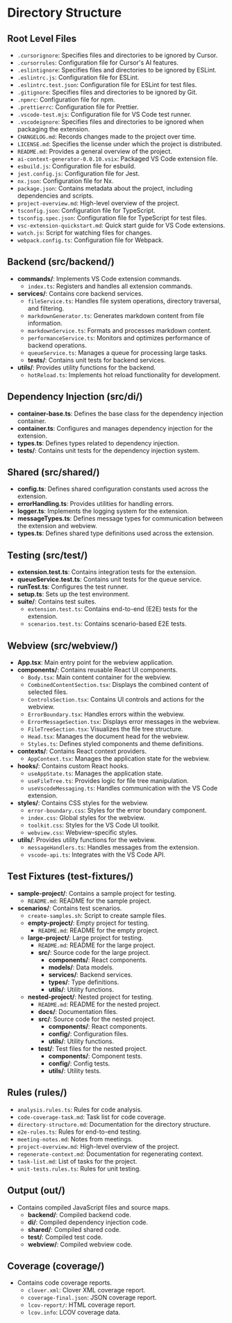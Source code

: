 # Directory Structure

## Root Level Files
- `.cursorignore`: Specifies files and directories to be ignored by Cursor.
- `.cursorrules`: Configuration file for Cursor's AI features.
- `.eslintignore`: Specifies files and directories to be ignored by ESLint.
- `.eslintrc.js`: Configuration file for ESLint.
- `.eslintrc.test.json`: Configuration file for ESLint for test files.
- `.gitignore`: Specifies files and directories to be ignored by Git.
- `.npmrc`: Configuration file for npm.
- `.prettierrc`: Configuration file for Prettier.
- `.vscode-test.mjs`: Configuration file for VS Code test runner.
- `.vscodeignore`: Specifies files and directories to be ignored when packaging the extension.
- `CHANGELOG.md`: Records changes made to the project over time.
- `LICENSE.md`: Specifies the license under which the project is distributed.
- `README.md`: Provides a general overview of the project.
- `ai-context-generator-0.0.10.vsix`: Packaged VS Code extension file.
- `esbuild.js`: Configuration file for esbuild.
- `jest.config.js`: Configuration file for Jest.
- `nx.json`: Configuration file for Nx.
- `package.json`: Contains metadata about the project, including dependencies and scripts.
- `project-overview.md`: High-level overview of the project.
- `tsconfig.json`: Configuration file for TypeScript.
- `tsconfig.spec.json`: Configuration file for TypeScript for test files.
- `vsc-extension-quickstart.md`: Quick start guide for VS Code extensions.
- `watch.js`: Script for watching files for changes.
- `webpack.config.ts`: Configuration file for Webpack.

## Backend (src/backend/)
- **commands/**: Implements VS Code extension commands.
  - `index.ts`: Registers and handles all extension commands.
- **services/**: Contains core backend services.
  - `fileService.ts`: Handles file system operations, directory traversal, and filtering.
  - `markdownGenerator.ts`: Generates markdown content from file information.
  - `markdownService.ts`: Formats and processes markdown content.
  - `performanceService.ts`: Monitors and optimizes performance of backend operations.
  - `queueService.ts`: Manages a queue for processing large tasks.
  - **__tests__/**: Contains unit tests for backend services.
- **utils/**: Provides utility functions for the backend.
  - `hotReload.ts`: Implements hot reload functionality for development.

## Dependency Injection (src/di/)
- **container-base.ts**: Defines the base class for the dependency injection container.
- **container.ts**: Configures and manages dependency injection for the extension.
- **types.ts**: Defines types related to dependency injection.
- **__tests__/**: Contains unit tests for the dependency injection system.

## Shared (src/shared/)
- **config.ts**: Defines shared configuration constants used across the extension.
- **errorHandling.ts**: Provides utilities for handling errors.
- **logger.ts**: Implements the logging system for the extension.
- **messageTypes.ts**: Defines message types for communication between the extension and webview.
- **types.ts**: Defines shared type definitions used across the extension.

## Testing (src/test/)
- **extension.test.ts**: Contains integration tests for the extension.
- **queueService.test.ts**: Contains unit tests for the queue service.
- **runTest.ts**: Configures the test runner.
- **setup.ts**: Sets up the test environment.
- **suite/**: Contains test suites.
  - `extension.test.ts`: Contains end-to-end (E2E) tests for the extension.
  - `scenarios.test.ts`: Contains scenario-based E2E tests.

## Webview (src/webview/)
- **App.tsx**: Main entry point for the webview application.
- **components/**: Contains reusable React UI components.
  - `Body.tsx`: Main content container for the webview.
  - `CombinedContentSection.tsx`: Displays the combined content of selected files.
  - `ControlsSection.tsx`: Contains UI controls and actions for the webview.
  - `ErrorBoundary.tsx`: Handles errors within the webview.
  - `ErrorMessageSection.tsx`: Displays error messages in the webview.
  - `FileTreeSection.tsx`: Visualizes the file tree structure.
  - `Head.tsx`: Manages the document head for the webview.
  - `Styles.ts`: Defines styled components and theme definitions.
- **contexts/**: Contains React context providers.
  - `AppContext.tsx`: Manages the application state for the webview.
- **hooks/**: Contains custom React hooks.
  - `useAppState.ts`: Manages the application state.
  - `useFileTree.ts`: Provides logic for file tree manipulation.
  - `useVscodeMessaging.ts`: Handles communication with the VS Code extension.
- **styles/**: Contains CSS styles for the webview.
  - `error-boundary.css`: Styles for the error boundary component.
  - `index.css`: Global styles for the webview.
  - `toolkit.css`: Styles for the VS Code UI toolkit.
  - `webview.css`: Webview-specific styles.
- **utils/**: Provides utility functions for the webview.
  - `messageHandlers.ts`: Handles messages from the extension.
  - `vscode-api.ts`: Integrates with the VS Code API.

## Test Fixtures (test-fixtures/)
- **sample-project/**: Contains a sample project for testing.
  - `README.md`: README for the sample project.
- **scenarios/**: Contains test scenarios.
  - `create-samples.sh`: Script to create sample files.
  - **empty-project/**: Empty project for testing.
    - `README.md`: README for the empty project.
  - **large-project/**: Large project for testing.
    - `README.md`: README for the large project.
    - **src/**: Source code for the large project.
      - **components/**: React components.
      - **models/**: Data models.
      - **services/**: Backend services.
      - **types/**: Type definitions.
      - **utils/**: Utility functions.
  - **nested-project/**: Nested project for testing.
    - `README.md`: README for the nested project.
    - **docs/**: Documentation files.
    - **src/**: Source code for the nested project.
      - **components/**: React components.
      - **config/**: Configuration files.
      - **utils/**: Utility functions.
    - **test/**: Test files for the nested project.
      - **components/**: Component tests.
      - **config/**: Config tests.
      - **utils/**: Utility tests.

## Rules (rules/)
- `analysis.rules.ts`: Rules for code analysis.
- `code-coverage-task.md`: Task list for code coverage.
- `directory-structure.md`: Documentation for the directory structure.
- `e2e-rules.ts`: Rules for end-to-end testing.
- `meeting-notes.md`: Notes from meetings.
- `project-overview.md`: High-level overview of the project.
- `regenerate-context.md`: Documentation for regenerating context.
- `task-list.md`: List of tasks for the project.
- `unit-tests.rules.ts`: Rules for unit testing.

## Output (out/)
- Contains compiled JavaScript files and source maps.
  - **backend/**: Compiled backend code.
  - **di/**: Compiled dependency injection code.
  - **shared/**: Compiled shared code.
  - **test/**: Compiled test code.
  - **webview/**: Compiled webview code.

## Coverage (coverage/)
- Contains code coverage reports.
  - `clover.xml`: Clover XML coverage report.
  - `coverage-final.json`: JSON coverage report.
  - `lcov-report/`: HTML coverage report.
  - `lcov.info`: LCOV coverage data.
